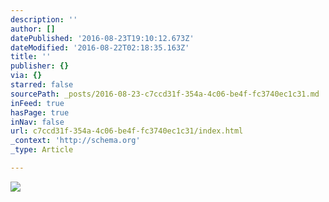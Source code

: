 ```yaml
---
description: ''
author: []
datePublished: '2016-08-23T19:10:12.673Z'
dateModified: '2016-08-22T02:18:35.163Z'
title: ''
publisher: {}
via: {}
starred: false
sourcePath: _posts/2016-08-23-c7ccd31f-354a-4c06-be4f-fc3740ec1c31.md
inFeed: true
hasPage: true
inNav: false
url: c7ccd31f-354a-4c06-be4f-fc3740ec1c31/index.html
_context: 'http://schema.org'
_type: Article

---
```

![](https://the-grid-user-content.s3-us-west-2.amazonaws.com/1f419650-c287-4004-8d1f-12e6ba46e0ee.jpg)